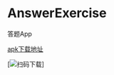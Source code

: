 # AnswerExercise
答题App

[apk下载地址](https://www.pgyer.com/1fr8)

[![扫码下载](https://www.pgyer.com/app/qrcode/1fr8)]